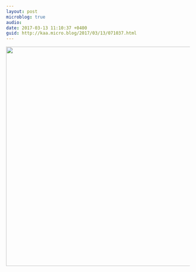 ```yaml
---
layout: post
microblog: true
audio: 
date: 2017-03-13 11:10:37 +0400
guid: http://kaa.micro.blog/2017/03/13/071037.html
---
```



<img src="https://micro.kaa.bz/uploads/2018/8f6b29ab82.jpg" width="600" height="600" />
